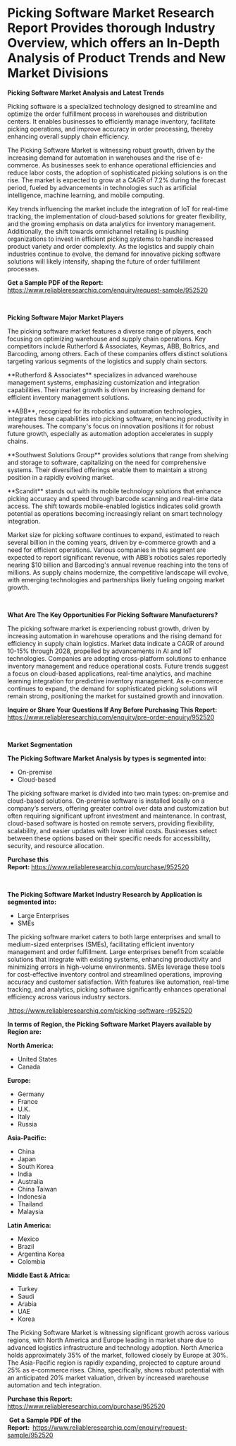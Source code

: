 <p><h1>Picking Software Market Research Report Provides thorough Industry Overview, which offers an In-Depth Analysis of Product Trends and New Market Divisions</h1></p><p><strong>Picking Software Market Analysis and Latest Trends</strong></p>
<p><p>Picking software is a specialized technology designed to streamline and optimize the order fulfillment process in warehouses and distribution centers. It enables businesses to efficiently manage inventory, facilitate picking operations, and improve accuracy in order processing, thereby enhancing overall supply chain efficiency.</p><p>The Picking Software Market is witnessing robust growth, driven by the increasing demand for automation in warehouses and the rise of e-commerce. As businesses seek to enhance operational efficiencies and reduce labor costs, the adoption of sophisticated picking solutions is on the rise. The market is expected to grow at a CAGR of 7.2% during the forecast period, fueled by advancements in technologies such as artificial intelligence, machine learning, and mobile computing. </p><p>Key trends influencing the market include the integration of IoT for real-time tracking, the implementation of cloud-based solutions for greater flexibility, and the growing emphasis on data analytics for inventory management. Additionally, the shift towards omnichannel retailing is pushing organizations to invest in efficient picking systems to handle increased product variety and order complexity. As the logistics and supply chain industries continue to evolve, the demand for innovative picking software solutions will likely intensify, shaping the future of order fulfillment processes.</p></p>
<p><strong>Get a Sample PDF of the Report:&nbsp;</strong> <a href="https://www.reliableresearchiq.com/enquiry/request-sample/952520?utm_campaign=3564&utm_medium=2&utm_source=Github&utm_content=ia&utm_term=18042025&utm_id=picking-software">https://www.reliableresearchiq.com/enquiry/request-sample/952520</a></p>
<p>&nbsp;</p>
<p><strong>Picking Software Major Market Players</strong></p>
<p><p>The picking software market features a diverse range of players, each focusing on optimizing warehouse and supply chain operations. Key competitors include Rutherford & Associates, Keymas, ABB, Boltrics, and Barcoding, among others. Each of these companies offers distinct solutions targeting various segments of the logistics and supply chain sectors.</p><p>**Rutherford & Associates** specializes in advanced warehouse management systems, emphasizing customization and integration capabilities. Their market growth is driven by increasing demand for efficient inventory management solutions. </p><p>**ABB**, recognized for its robotics and automation technologies, integrates these capabilities into picking software, enhancing productivity in warehouses. The company's focus on innovation positions it for robust future growth, especially as automation adoption accelerates in supply chains.</p><p>**Southwest Solutions Group** provides solutions that range from shelving and storage to software, capitalizing on the need for comprehensive systems. Their diversified offerings enable them to maintain a strong position in a rapidly evolving market.</p><p>**Scandit** stands out with its mobile technology solutions that enhance picking accuracy and speed through barcode scanning and real-time data access. The shift towards mobile-enabled logistics indicates solid growth potential as operations becoming increasingly reliant on smart technology integration.</p><p>Market size for picking software continues to expand, estimated to reach several billion in the coming years, driven by e-commerce growth and a need for efficient operations. Various companies in this segment are expected to report significant revenue, with ABB’s robotics sales reportedly nearing $10 billion and Barcoding's annual revenue reaching into the tens of millions. As supply chains modernize, the competitive landscape will evolve, with emerging technologies and partnerships likely fueling ongoing market growth.</p></p>
<p>&nbsp;</p>
<p><strong>What Are The Key Opportunities For Picking Software Manufacturers?</strong></p>
<p><p>The picking software market is experiencing robust growth, driven by increasing automation in warehouse operations and the rising demand for efficiency in supply chain logistics. Market data indicate a CAGR of around 10-15% through 2028, propelled by advancements in AI and IoT technologies. Companies are adopting cross-platform solutions to enhance inventory management and reduce operational costs. Future trends suggest a focus on cloud-based applications, real-time analytics, and machine learning integration for predictive inventory management. As e-commerce continues to expand, the demand for sophisticated picking solutions will remain strong, positioning the market for sustained growth and innovation.</p></p>
<p><strong>Inquire or Share Your Questions If Any Before Purchasing This Report:</strong> <a href="https://www.reliableresearchiq.com/enquiry/pre-order-enquiry/952520?utm_campaign=3564&utm_medium=2&utm_source=Github&utm_content=ia&utm_term=18042025&utm_id=picking-software">https://www.reliableresearchiq.com/enquiry/pre-order-enquiry/952520</a></p>
<p>&nbsp;</p>
<p><strong>Market Segmentation</strong></p>
<p><strong>The Picking Software Market Analysis by types is segmented into:</strong></p>
<p><ul><li>On-premise</li><li>Cloud-based</li></ul></p>
<p><p>The picking software market is divided into two main types: on-premise and cloud-based solutions. On-premise software is installed locally on a company’s servers, offering greater control over data and customization but often requiring significant upfront investment and maintenance. In contrast, cloud-based software is hosted on remote servers, providing flexibility, scalability, and easier updates with lower initial costs. Businesses select between these options based on their specific needs for accessibility, security, and resource allocation.</p></p>
<p><strong>Purchase this Report:&nbsp;</strong><a href="https://www.reliableresearchiq.com/purchase/952520?utm_campaign=3564&utm_medium=2&utm_source=Github&utm_content=ia&utm_term=18042025&utm_id=picking-software">https://www.reliableresearchiq.com/purchase/952520</a></p>
<p>&nbsp;</p>
<p><strong>The Picking Software Market Industry Research by Application is segmented into:</strong></p>
<p><ul><li>Large Enterprises</li><li>SMEs</li></ul></p>
<p><p>The picking software market caters to both large enterprises and small to medium-sized enterprises (SMEs), facilitating efficient inventory management and order fulfillment. Large enterprises benefit from scalable solutions that integrate with existing systems, enhancing productivity and minimizing errors in high-volume environments. SMEs leverage these tools for cost-effective inventory control and streamlined operations, improving accuracy and customer satisfaction. With features like automation, real-time tracking, and analytics, picking software significantly enhances operational efficiency across various industry sectors.</p></p>
<p><a href="https://www.reliableresearchiq.com/picking-software-r952520?utm_campaign=3564&utm_medium=2&utm_source=Github&utm_content=ia&utm_term=18042025&utm_id=picking-software">&nbsp;https://www.reliableresearchiq.com/picking-software-r952520</a></p>
<p><strong>In terms of Region, the Picking Software Market Players available by Region are:</strong></p>
<p>
    <p> <strong> North America: </strong>
        <ul>
            <li>United States</li>
            <li>Canada</li>
        </ul>
        </p> 
    <p> <strong> Europe: </strong>
        <ul>
            <li>Germany</li>
            <li>France</li>
            <li>U.K.</li>
            <li>Italy</li>
            <li>Russia</li>
        </ul>
        </p> 
    <p> <strong> Asia-Pacific: </strong>
        <ul>
            <li>China</li>
            <li>Japan</li>
            <li>South Korea</li>
            <li>India</li>
            <li>Australia</li>
            <li>China Taiwan</li>
            <li>Indonesia</li>
            <li>Thailand</li>
            <li>Malaysia</li>
        </ul>
        </p> 
    <p> <strong> Latin America: </strong>
        <ul>
            <li>Mexico</li>
            <li>Brazil</li>
            <li>Argentina Korea</li>
            <li>Colombia</li>
        </ul>
        </p> 
    <p> <strong> Middle East & Africa: </strong>
        <ul>
            <li>Turkey</li>
            <li>Saudi</li>
            <li>Arabia</li>
            <li>UAE</li>
            <li>Korea</li>
        </ul>
    </p>
    </p>
<p><p>The Picking Software Market is witnessing significant growth across various regions, with North America and Europe leading in market share due to advanced logistics infrastructure and technology adoption. North America holds approximately 35% of the market, followed closely by Europe at 30%. The Asia-Pacific region is rapidly expanding, projected to capture around 25% as e-commerce rises. China, specifically, shows robust potential with an anticipated 20% market valuation, driven by increased warehouse automation and tech integration.</p></p>
<p><strong>Purchase this Report: </strong><a href="https://www.reliableresearchiq.com/purchase/952520?utm_campaign=3564&utm_medium=2&utm_source=Github&utm_content=ia&utm_term=18042025&utm_id=picking-software">https://www.reliableresearchiq.com/purchase/952520</a></p>
<p>&nbsp;<strong>Get a Sample PDF of the Report:&nbsp;&nbsp;</strong><a href="https://www.reliableresearchiq.com/enquiry/request-sample/952520?utm_campaign=3564&utm_medium=2&utm_source=Github&utm_content=ia&utm_term=18042025&utm_id=picking-software">https://www.reliableresearchiq.com/enquiry/request-sample/952520</a></p>
<p><strong></strong></p>
<p><p></p><p></p><p></p></p>
